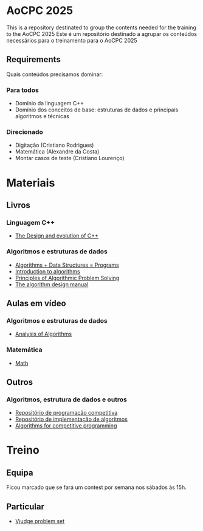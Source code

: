 # AoCPC 2025

This is a repository destinated to group the contents needed for the training to the AoCPC 2025
Este é um repositório destinado a agrupar os conteúdos necessários para o treinamento para o AoCPC 2025

## Requirements

Quais conteúdos precisamos dominar:

### Para todos

- Domínio da linguagem C++
- Domínio dos conceitos de base: estruturas de dados e principais algoritmos e técnicas

### Direcionado

- Digitação (Cristiano Rodrigues)
- Matemática (Alexandre da Costa)
- Montar casos de teste (Cristiano Lourenço)

# Materiais

## Livros

### Linguagem C++
- [The Design and evolution of C++](./books/Bjarne%20Stroustrup%20-%20The%20Design%20and%20Evolution%20of%20C++-Addison-Wesley%20Professional%20(1994).pdf)

### Algoritmos e estruturas de dados
- [Algorithms + Data Structures = Programs](./books/(Automatic%20Computation)%20Niklaus%20Wirth%20-%20Algorithms%20+%20Data%20Structures%20Programs-Prentice%20Hall%20(1976).pdf)
- [Introduction to algorithms](./books/Introduction.to.Algorithms.4th.pdf)
- [Principles of Algorithmic Problem Solving](./books/PAPS.pdf)
- [The algorithm design manual](./books/(Texts%20in%20Computer%20Science)%20Steven%20S.%20Skiena%20-%20The%20Algorithm%20Design%20Manual-Springer%20(2020).pdf)

## Aulas em vídeo

### Algoritmos e estruturas de dados

- [Analysis of Algorithms](https://www.youtube.com/watch?v=A2bFN3MyNDA&list=PLOtl7M3yp-DX32N0fVIyvn7ipWKNGmwpp)

### Matemática

- [Math](https://github.com/ashutoshjv661/maths-cp-syllabus)

## Outros

### Algoritmos, estrutura de dados e outros

- [Repositório de programação competitiva](https://github.com/UnBalloon/programacao-competitiva)
- [Repositório de implementação de algoritmos](https://the-algorithms.com/)
- [Algorithms for competitive programming](https://cp-algorithms.com/index.html)

# Treino

## Equipa

Ficou marcado que se fará um contest por semana nos sábados às 15h.

## Particular

- [Vjudge problem set](https://vjudge.net/contest)